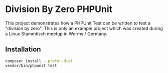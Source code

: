 # Division By Zero PHPUnit
This project demonstrates how a PHPUnit Test can be written to test a "division by zero". This is only an example project which was created during a Linux Stammtisch meetup in Worms / Germany.

## Installation

```bash
composer install --prefer-dist
vendor/bin/phpunit test